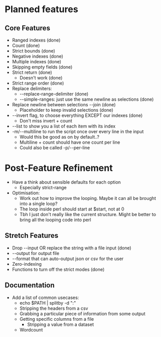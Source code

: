# Planned features

## Core Features

-   Ranged indexes (done)
-   Count (done)
-   Strict bounds (done)
-   Negative indexes (done)
-   Multiple indexes (done)
-   Skipping empty fields (done)
-   Strict return (done)
    -   Doesn't work (done)
-   Strict range order (done)
-   Replace delimiters:
    -   --replace-range-delimiter (done)
    -   --simple-ranges: just use the same newline as selections (done)
-   Replace newline between selections --join (done)
    -   Placeholder to keep invalid selections (done)
-   --invert flag, to choose everything EXCEPT our indexes (done)
    -   Don't miss invert + count
-   --list to show you a list of each item with its index
-   -m/--multiline to run the script once over every line in the input
    -   Would this be good as on by default..?
    -   Multiline + count should have one count per line
    -   Could also be called -p/--per-line

# Post-Feature Refinement

-   Have a think about sensible defaults for each option
    -   Especially strict-range
-   Optimisation:
    -   Work out how to improve the looping. Maybe it can all be brought into a single loop?
    -   The loop inside perl should start at $start, not at 0
    -   Tbh I just don't really like the current structure. Might be better to bring all the looping code into perl

## Stretch Features

-   Drop --input OR replace the string with a file input (done)
-   --output for output file
-   --format that can auto-output json or csv for the user
-   Zero-indexing
-   Functions to turn off the strict modes (done)

## Documentation

-   Add a list of common usecases:
    -   echo $PATH | splitby -d ":"
    -   Stripping the headers from a csv
    -   Grabbing a particular piece of information from some output
    -   Getting specific columns from a file
        -   Stripping a value from a dataset
    -   Wordcount
